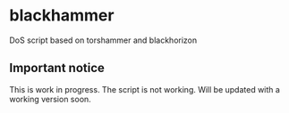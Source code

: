 # blackhammer
DoS script based on torshammer and blackhorizon

## Important notice
This is work in progress. The script is not working. Will be updated with a working version soon.
